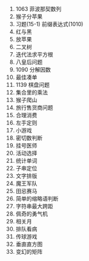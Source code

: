 1. 1063 菲波那契数列
2. 猴子分苹果
3. 习题(15-1) 前缀表达式(1010)
4. 红与黑
5. 放苹果
6. 二叉树
7. 迭代法求平方根
8. 八皇后问题
9. 1090 分解因数
10. 最佳凑单
11. 1139 棋盘问题
12. 集合里的乘法
13. 猴子爬山
14. 旅行售货商问题
15. 合理消费
16. 左手定则
17. 小游戏
18. 密切数判断
19. 挂号医师
20. 活动选择
21. 统计单词
22. 子串定位
23. 文字排版
24. 魔王军队
25. 田忌赛马
26. 简单的缩略语判断
27. 字符串最大跨距
28. 佩奇的勇气机
29. 相关月
30. 排队看病
31. 传球游戏
32. 垂直直方图
33. 变幻的矩阵
